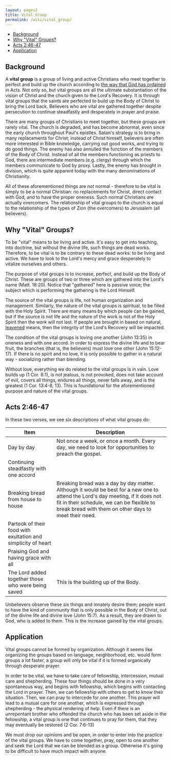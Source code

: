 ```yaml
---
layout: pagev2
title: Vital Group
permalink: /wiki/vital_group/
---
```

- [Background](#background)
- [Why "Vital" Groups?](#why-vital-groups)
- [Acts 2:46-47](#acts-246-47)
- [Application](#application)

## Background

A **vital group** is a group of living and active Christians who meet together to perfect and build up the church according to [the way that God has ordained](../god_ordained_way) in Acts. Not only so, but vital groups are all the ultimate substantiation of the vision of Christ and the church given to the Lord's Recovery. It is through vital groups that the saints are perfected to build up the Body of Christ to bring the Lord back. Believers who are vital are gathered together despite persecution to continue steadfastly and desperately in prayer and praise.

There are many groups of Christians to meet together, but these groups are rarely vital. The church is degraded, and has become abnormal, even since the early church throughout Paul's epistles. Satan's strategy is to bring in many replacements for Christ; instead of Christ himself, believers are often more interested in Bible knowledge, carrying out good works, and trying to do good things. The enemy has also annulled the function of the members of the Body of Christ. Instead of all the members functioning as priests to God, there are intermediate members (e.g. clergy) through which the members communicate to God by proxy. Lastly, the enemy has brought in division, which is quite apparent today with the many denominations of Christianity.

All of these aforementioned things are *not* normal - therefore to be vital is simply to be a normal Christian: no replacements for Christ, direct contact with God, and to have the proper oneness. Such normal Christians are actually overcomers. The relationship of vital groups to the church is equal to the relationship of the types of Zion (the overcomers) to Jerusalem (all believers). 

## Why "Vital" Groups?

To be "vital" means to be living and active. It's easy to get into teaching, into doctrine, but without the divine life, such things are dead works. Therefore, to be vital is to be contrary to these dead works: to be living and active. We have to look to the Lord's mercy and grace desperately to vitalize ourselves and others.

The purpose of vital groups is to increase, perfect, and build up the Body of Christ. These are groups of two or three which are gathered into the Lord's name (Matt. 18:20). Notice that "gathered" here is passive voice; the subject which is performing the gathering is the Lord Himself.

The source of the vital groups is life, not human organization and management. Similarly, the nature of the vital groups is spiritual, to be filled with the Holy Spirit. There are many means by which people can be gained, but if the source is not life and the nature of the work is not of the Holy Spirit then the work will not last. If people are brought in based on natural, [leavened](../leaven) means, then the integrity of the Lord's Recovery will be impacted.

The condition of the vital groups is loving one another (John 13:35) in oneness and with one accord. In order to express the divine life and to bear fruit, the branches (that is, the believers) must love one other (John 15:12-17). If there is no spirit and no love, it is only possible to gather in a natural way - socializing rather than blending.

Without love, everything we do related to the vital groups is in vain. Love builds up (1 Cor. 8:1), is not jealous, is not provoked, does not take account of evil, covers all things, endures all things, never falls away, and is the greatest (1 Cor. 13:4-8, 13). This is foundational for the aforementioned purpose and nature of the vital groups.

## Acts 2:46-47

In these two verses, we see six descriptions of what vital groups do:

| Item | Description |
| --- | --- |
| Day by day | Not once a week, or once a month. Every day, we need to look for opportunities to preach the gospel. |
| Continuing steadfastly with one accord | |
| Breaking bread from house to house | Breaking bread was a day by day matter. Although it would be best for a new one to attend the Lord's day meeting, if it does not fit in their schedule, we can be flexible to break bread with them on other days to meet their need. |
| Partook of their food with exultation and simplicity of heart | |
| Praising God and having grace with all | |
| The Lord added together those who were being saved | This is the building up of the Body. |

Unbelievers observe these six things and innately desire them; people want to have the kind of community that is only possible in the Body of Christ, out of the divine life and divine love (John 15:7). As a result, they are drawn to God, who is added to them. This is the increase gained by the vital groups. 

## Application

Vital groups cannot be formed by organization. Although it seems like organizing the groups based on language, neighborhood, etc. would form groups a lot faster, a group will only be vital if it is formed organically through desperate prayer. 

In order to be vital, we have to take care of fellowship, intercession, mutual care and shepherding. These four things should be done in a very spontaneous way, and begins with fellowship, which begins with contacting the Lord in prayer. Then, we can fellowship with others to get to know their situation. Then, we can pray to intercede for one another. This prayer will lead to a mutual care for one another, which is expressed through shepherding - the physical rendering of help. Even if there is an unrepentant brother who offended the church who has been set aside in the fellowship, a vital group is one that continues to pray for them, that they may eventually be restored (2 Cor. 7:6-13)

We must drop our opinions and be open, in order to enter into the practice of the vital groups. We have to come together, pray, open to one another and seek the Lord that we can be blended as a group. Otherwise it's going to be difficult to have much impact with anyone.